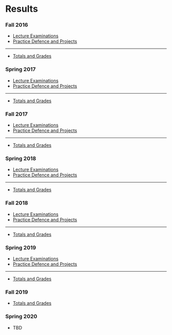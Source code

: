 Results
=======

### Fall 2016

* [Lecture Examinations](https://drive.google.com/a/auca.kg/file/d/0B85z_dQxOMgLMl81amNNLVlieFE/view)
* [Practice Defence and Projects](https://drive.google.com/a/auca.kg/file/d/0B85z_dQxOMgLV0txOUJQb1Nnc2s/view)

---
* [Totals and Grades](https://drive.google.com/a/auca.kg/file/d/0B85z_dQxOMgLSGFTb0YtOEgwVEE/view)

### Spring 2017

* [Lecture Examinations](https://drive.google.com/a/auca.kg/file/d/0B85z_dQxOMgLdkJPdjhQYkg0bDg/view)
* [Practice Defence and Projects](https://drive.google.com/a/auca.kg/file/d/0B85z_dQxOMgLS0FmVVYxZnB3aWM/view)

---
* [Totals and Grades](https://drive.google.com/a/auca.kg/file/d/0B85z_dQxOMgLczJWV2J0SlMtZE0/view)

### Fall 2017

* [Lecture Examinations](https://drive.google.com/a/auca.kg/file/d/1feVc-wut_8uVwd86qLblfhsGsWwRfvEc/view)
* [Practice Defence and Projects](https://drive.google.com/a/auca.kg/file/d/1Go9eS93MBdtvxUG05tvURGygv-HHOJfW/view)

---
* [Totals and Grades](https://drive.google.com/open?id=122lgCC7QsJj3MOTEnVaKhiI1KPwOBdQp)

### Spring 2018

* [Lecture Examinations](https://drive.google.com/file/d/1KJJ8iPCAgYxMigtdqah5lATeaFnqmGVl/view)
* [Practice Defence and Projects](https://drive.google.com/open?id=1BGF6SuotzuxjYI-F3rhOF3GPA4wJoKUJ)

---
* [Totals and Grades](https://drive.google.com/open?id=1U7P-x-YD7A8bxf3_Xo6LOFXB2Yabrhzm)

### Fall 2018

* [Lecture Examinations](https://drive.google.com/file/d/1lrEK8H_6xfI7-CGBcXuuqocHFiZwFW4D/view?usp=sharing)
* [Practice Defence and Projects](https://drive.google.com/file/d/1rjtMA8Qm9As0VJLHKzP6q-5yVZwsfGGA/view?usp=sharing)

---
* [Totals and Grades](https://drive.google.com/file/d/1g_-Ou1Eb_KD4UoLwLBYSGRq7EtSVSI62/view?usp=sharing)

### Spring 2019

* [Lecture Examinations](https://drive.google.com/open?id=1GywFkEInwJcEpxcr6QiaPFUrEjO72z_S)
* [Practice Defence and Projects](https://drive.google.com/open?id=1aTp0FPYvLMrVBZAR_PgUZU-9Y62cxeIG)

---
* [Totals and Grades](https://drive.google.com/open?id=1k6U-_jNo4CiF0ybH0Psn-CLdX-dQggor)

### Fall 2019

* [Totals and Grades](https://drive.google.com/file/d/1Ma2BtFUXLWnopCdXiACWgJCmiMdZitZC)

### Spring 2020

* TBD

